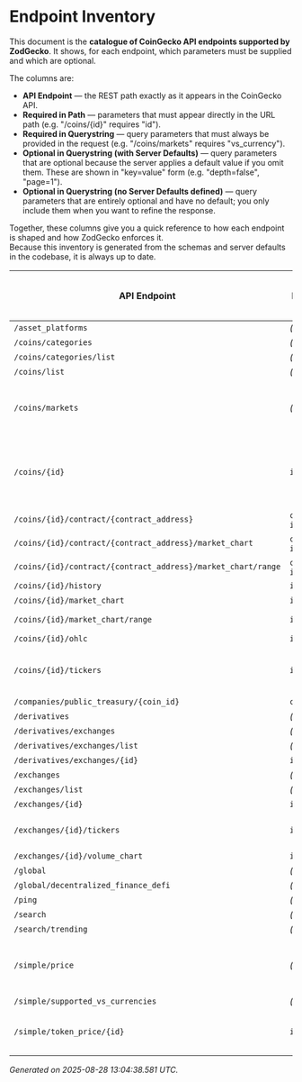 # Endpoint Inventory

This document is the **catalogue of CoinGecko API endpoints supported by ZodGecko**.
It shows, for each endpoint, which parameters must be supplied and which are optional.

The columns are:

- **API Endpoint** — the REST path exactly as it appears in the CoinGecko API.
- **Required in Path** — parameters that must appear directly in the URL path (e.g. "/coins/{id}" requires "id").
- **Required in Querystring** — query parameters that must always be provided in the request (e.g. "/coins/markets" requires "vs_currency").
- **Optional in Querystring (with Server Defaults)** — query parameters that are optional because the server applies a default value if you omit them. These are shown in "key=value" form (e.g. "depth=false", "page=1").
- **Optional in Querystring (no Server Defaults defined)** — query parameters that are entirely optional and have no default; you only include them when you want to refine the response.

Together, these columns give you a quick reference to how each endpoint is shaped and how ZodGecko enforces it.  
Because this inventory is generated from the schemas and server defaults in the codebase, it is always up to date.

| API Endpoint | Required in Path | Required in Querystring | Optional in Querystring (with Server Defaults) | Optional in Querystring (no Server Defaults defined) |
|--------------|------------------|-------------------------|-----------------------------------------------|------------------------------------------------------|
| `/asset_platforms` | *(none)* | *(none)* | *(none)* | *(none)* |
| `/coins/categories` | *(none)* | *(none)* | *(none)* | *(none)* |
| `/coins/categories/list` | *(none)* | *(none)* | *(none)* | *(none)* |
| `/coins/list` | *(none)* | *(none)* | `include_platform=false` | *(none)* |
| `/coins/markets` | *(none)* | `vs_currency` | `include_tokens=top`, `locale=en`, `order=market_cap_desc`, `page=1`, `per_page=100`, `price_change_percentage=24h`, `sparkline=false` | `category`, `ids`, `names`, `precision`, `symbols` |
| `/coins/{id}` | `id` | *(none)* | `community_data=true`, `developer_data=true`, `dex_pair_format=contract_address`, `localization=true`, `market_data=true`, `sparkline=false`, `tickers=true` | *(none)* |
| `/coins/{id}/contract/{contract_address}` | `contract_address`, `id` | *(none)* | *(none)* | *(none)* |
| `/coins/{id}/contract/{contract_address}/market_chart` | `contract_address`, `id` | `days`, `vs_currency` | *(none)* | *(none)* |
| `/coins/{id}/contract/{contract_address}/market_chart/range` | `contract_address`, `id` | `from`, `to`, `vs_currency` | *(none)* | *(none)* |
| `/coins/{id}/history` | `id` | `date` | `localization=true` | *(none)* |
| `/coins/{id}/market_chart` | `id` | `days`, `vs_currency` | *(none)* | `interval`, `precision` |
| `/coins/{id}/market_chart/range` | `id` | `from`, `to`, `vs_currency` | *(none)* | `precision` |
| `/coins/{id}/ohlc` | `id` | `vs_currency` | *(none)* | `days` |
| `/coins/{id}/tickers` | `id` | *(none)* | `depth=false`, `dex_pair_format=contract_address`, `include_exchange_logo=false`, `order=trust_score_desc`, `page=1` | `exchange_ids` |
| `/companies/public_treasury/{coin_id}` | `coin_id` | *(none)* | *(none)* | *(none)* |
| `/derivatives` | *(none)* | *(none)* | *(none)* | *(none)* |
| `/derivatives/exchanges` | *(none)* | *(none)* | *(none)* | `order`, `page`, `per_page` |
| `/derivatives/exchanges/list` | *(none)* | *(none)* | *(none)* | *(none)* |
| `/derivatives/exchanges/{id}` | `id` | *(none)* | *(none)* | *(none)* |
| `/exchanges` | *(none)* | *(none)* | *(none)* | `page`, `per_page` |
| `/exchanges/list` | *(none)* | *(none)* | *(none)* | *(none)* |
| `/exchanges/{id}` | `id` | *(none)* | *(none)* | *(none)* |
| `/exchanges/{id}/tickers` | `id` | *(none)* | *(none)* | `coin_ids`, `depth`, `include_exchange_logo`, `order`, `page` |
| `/exchanges/{id}/volume_chart` | `id` | `days` | *(none)* | *(none)* |
| `/global` | *(none)* | *(none)* | *(none)* | *(none)* |
| `/global/decentralized_finance_defi` | *(none)* | *(none)* | *(none)* | *(none)* |
| `/ping` | *(none)* | *(none)* | *(none)* | *(none)* |
| `/search` | *(none)* | `query` | *(none)* | *(none)* |
| `/search/trending` | *(none)* | *(none)* | *(none)* | *(none)* |
| `/simple/price` | *(none)* | `vs_currencies` | `include_24hr_change=false`, `include_24hr_vol=false`, `include_last_updated_at=false`, `include_market_cap=false`, `include_tokens=top` | `ids`, `names`, `precision`, `symbols` |
| `/simple/supported_vs_currencies` | *(none)* | *(none)* | *(none)* | *(none)* |
| `/simple/token_price/{id}` | `id` | `contract_addresses`, `vs_currencies` | `include_24hr_change=false`, `include_24hr_vol=false`, `include_last_updated_at=false`, `include_market_cap=false` | `precision` |

_Generated on 2025-08-28 13:04:38.581 UTC._
